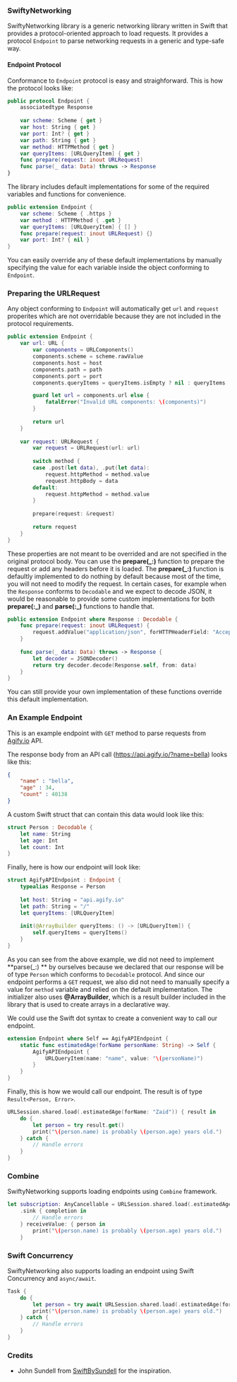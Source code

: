 ### SwiftyNetworking

SwiftyNetworking library is a generic networking library written in Swift that provides a protocol-oriented approach to load requests. It provides a protocol `Endpoint` to parse networking requests in a generic and type-safe way.

#### Endpoint Protocol
Conformance to `Endpoint` protocol is easy and straighforward. This is how the protocol looks like:
```swift
public protocol Endpoint {
    associatedtype Response
    
    var scheme: Scheme { get }
    var host: String { get }
    var port: Int? { get }
    var path: String { get }
    var method: HTTPMethod { get }
    var queryItems: [URLQueryItem] { get }
    func prepare(request: inout URLRequest)
    func parse(_ data: Data) throws -> Response
}
```
The library includes default implementations for some of the required variables and functions for convenience.
```swift
public extension Endpoint {
    var scheme: Scheme { .https }
    var method : HTTPMethod { .get }
    var queryItems: [URLQueryItem] { [] }
    func prepare(request: inout URLRequest) {}
    var port: Int? { nil }
}
```
You can easily override any of these default implementations by manually specifying the value for each variable inside the object conforming to `Endpoint`.

### Preparing the URLRequest
Any object conforming to `Endpoint` will automatically get `url` and `request` properites which are not overridable because they are not included in the protocol requirements.
```swift
public extension Endpoint {
    var url: URL {
        var components = URLComponents()
        components.scheme = scheme.rawValue
        components.host = host
        components.path = path
        components.port = port
        components.queryItems = queryItems.isEmpty ? nil : queryItems

        guard let url = components.url else {
            fatalError("Invalid URL components: \(components)")
        }
        
        return url
    }
    
    var request: URLRequest {
        var request = URLRequest(url: url)
        
        switch method {
        case .post(let data), .put(let data):
            request.httpMethod = method.value
            request.httpBody = data
        default:
            request.httpMethod = method.value
        }
        
        prepare(request: &request)
        
        return request
    }
}
```
These properties are not meant to be overrided and are not specified in the original protocol body. You can use the **prepare(_:)** function to prepare the request or add any headers before it is loaded. The **prepare(_:)** function is defaultly implemented to do nothing by default because most of the time, you will not need to modify the request. In certain cases, for example when the `Response` conforms to `Decodable` and we expect to decode JSON, it would be reasonable to provide some custom implementations for both **prepare(:_)** and **parse(:_)** functions to handle that.
```swift
public extension Endpoint where Response : Decodable {
    func prepare(request: inout URLRequest) {
        request.addValue("application/json", forHTTPHeaderField: "Accept")
    }
    
    func parse(_ data: Data) throws -> Response {
        let decoder = JSONDecoder()
        return try decoder.decode(Response.self, from: data)
    }
}
```
You can still provide your own implementation of these functions override this default implementation.

### An Example Endpoint
This is an example endpoint with `GET` method to parse requests from [Agify.io](https://agify.io/ "Agify.io") API.

The response body from an API call (https://api.agify.io/?name=bella) looks like this:
```json
{
    "name" : "bella",
    "age" : 34,
    "count" : 40138
}
```
A custom Swift struct that can contain this data would look like this:
```swift
struct Person : Decodable {
    let name: String
    let age: Int
    let count: Int
}
```
Finally, here is how our endpoint will look like:
```swift
struct AgifyAPIEndpoint : Endpoint {
    typealias Response = Person
    
    let host: String = "api.agify.io"
    let path: String = "/"
    let queryItems: [URLQueryItem]
    
    init(@ArrayBuilder queryItems: () -> [URLQueryItem]) {
        self.queryItems = queryItems()
    }
}
```
As you can see from the above example, we did not need to implement **parse(_:) ** by ourselves because we declared that our response will be of type `Person` which conforms to `Decodable` protocol. And since our endpoint performs a `GET`  request, we also did not need to manually specify a value for `method` variable and relied on the default implementation. The initializer also uses **@ArrayBuilder**, which is a result builder included in the library that is used to create arrays in a declarative way.

We could use the Swift dot syntax to create a convenient way to call our endpoint.
```swift
extension Endpoint where Self == AgifyAPIEndpoint {
    static func estimatedAge(forName personName: String) -> Self {
        AgifyAPIEndpoint {
            URLQueryItem(name: "name", value: "\(personName)")
        }
    }
}
```
Finally, this is how we would call our endpoint. The result is of type `Result<Person, Error>`.
```swift
URLSession.shared.load(.estimatedAge(forName: "Zaid")) { result in
    do {
        let person = try result.get()
        print("\(person.name) is probably \(person.age) years old.")
    } catch {
        // Handle errors
    }
}
```
### Combine
SwiftyNetworking supports loading endpoints using `Combine` framework.
```swift
let subscription: AnyCancellable = URLSession.shared.load(.estimatedAge(forName: "Zaid"))
    .sink { completion in
        // Handle errors
    } receiveValue: { person in
        print("\(person.name) is probably \(person.age) years old.")
    }
```
### Swift Concurrency
SwiftyNetworking also supports loading an endpoint using Swift Concurrency and `async/await`.
```swift
Task {
    do {
        let person = try await URLSession.shared.load(.estimatedAge(forName: "Zaid"))
        print("\(person.name) is probably \(person.age) years old.")
    } catch {
        // Handle errors
    }
}
```

### Credits
- John Sundell from [SwiftBySundell](https://www.swiftbysundell.com "SwiftBySundell") for the inspiration.

